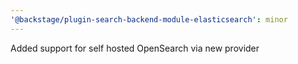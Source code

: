```yaml
---
'@backstage/plugin-search-backend-module-elasticsearch': minor
---
```


Added support for self hosted OpenSearch via new provider
